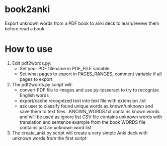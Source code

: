 # book2anki
Export unknown words from a PDF book to anki deck to learn/review them before read a book

# How to use
1. Edit pdf2words.py:
   - Set your PDF filename in PDF_FILE variable
   - Set what pages to export in PAGES_RANGES, comment variable if all pages to export
2. The pdf2words.py script will:
   - convert PDF file to images and use py-tesseract to try to recognize English words
   - export/cache recognized text into text file with extension .txt
   - ask user to classify found unique words as known/unknown and save them to text files.
     .KNOWN_WORDS.txt contains known words and will be used as ignore list
     CSV file contains unknown words with translation and sentence example from the book
     WORDS file contains just an unknown word list
3. The create_anki.py script will create a very simple Anki deck with unknown words from the first script
